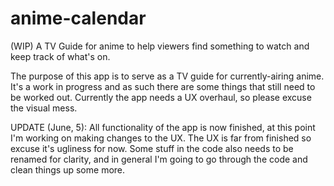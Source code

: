 # anime-calendar
(WIP) A TV Guide for anime to help viewers find something to watch and keep track of what's on.

The purpose of this app is to serve as a TV guide for currently-airing anime. It's a work in progress and as such there are
some things that still need to be worked out. Currently the app needs a UX overhaul, so please excuse
the visual mess.


UPDATE (June, 5):
All functionality of the app is now finished, at this point I'm working on making changes to the UX. The UX is far from finished so excuse it's ugliness for now. Some stuff in the code also needs to be renamed for clarity, and in general I'm going to go through the code and clean things up some more.
